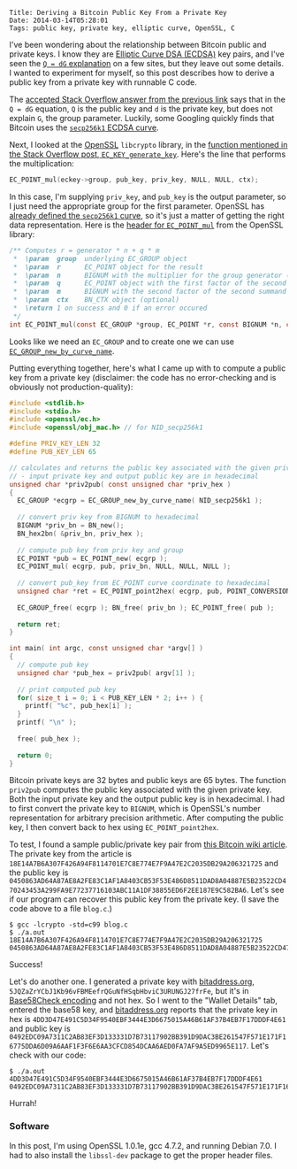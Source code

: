     Title: Deriving a Bitcoin Public Key From a Private Key
    Date: 2014-03-14T05:28:01
    Tags: public key, private key, elliptic curve, OpenSSL, C

I've been wondering about the relationship between Bitcoin public and
private keys. I know they are [Elliptic Curve DSA (ECDSA)][wiki:ecdsa]
key pairs, and I've seen the [`Q = dG` explanation][so] on a few
sites, but they leave out some details. I wanted to experiment for
myself, so this post describes how to derive a public key from a
private key with runnable C code.

[wiki:ecdsa]: http://en.wikipedia.org/wiki/Elliptic_Curve_DSA "Wikipedia: Elliptic Curve DSA"
[so]: http://stackoverflow.com/questions/12480776/how-do-i-obtain-the-public-key-from-an-ecdsa-private-key-in-openssl "Stack Overflow: Public Key from Private Key"

<!-- more -->

The [accepted Stack Overflow answer from the previous link][so2] says that in
the `Q = dG` equation, `Q` is the public key and `d` is the private
key, but does not explain `G`, the group parameter. Luckily, some
Googling quickly finds that Bitcoin uses the
[`secp256k1` ECDSA curve][wiki].

[so2]: http://stackoverflow.com/a/12482384/951881 "Stack Overflow: Public Key from Private Key Answer"
[wiki]: https://en.bitcoin.it/wiki/Secp256k1 "secp256k1 Bitcoin wiki entry"

Next, I looked at the [OpenSSL][openssl] `libcrypto` library, in the
[function mentioned in the Stack Overflow post, `EC_KEY_generate_key`][ec_key]. Here's
the line that performs the multiplication:

```c
EC_POINT_mul(eckey->group, pub_key, priv_key, NULL, NULL, ctx);
```

In this case, I'm supplying `priv_key`, and `pub_key` is the output
parameter, so I just need the appropriate group for the first
parameter. OpenSSL has
[already defined the `secp256k1` curve][obj_mac], so it's just a
matter of getting the right data representation. Here is the
[header for `EC_POINT_mul`][openssl:ech] from the OpenSSL library:

```c
/** Computes r = generator * n + q * m
 *  \param  group  underlying EC_GROUP object
 *  \param  r      EC_POINT object for the result
 *  \param  n      BIGNUM with the multiplier for the group generator (optional)
 *  \param  q      EC_POINT object with the first factor of the second summand
 *  \param  m      BIGNUM with the second factor of the second summand
 *  \param  ctx    BN_CTX object (optional)
 *  \return 1 on success and 0 if an error occured
 */
int EC_POINT_mul(const EC_GROUP *group, EC_POINT *r, const BIGNUM *n, const EC_POINT *q, const BIGNUM *m, BN_CTX *ctx);
```

Looks like we need an `EC_GROUP` and to create one we can use
[`EC_GROUP_new_by_curve_name`][ec_curve].

[openssl]: https://www.openssl.org/ "OpenSSL"
[ec_key]: http://git.openssl.org/gitweb/?p=openssl.git;a=blob;f=crypto/ec/ec_key.c;h=7fa247593d91b45347704e62e184e1138fc8bd01;hb=46ebd9e3bb623d3c15ef2203038956f3f7213620#l236 "crypto/ec/ec_key.c"
[openssl:ech]: http://git.openssl.org/gitweb/?p=openssl.git;a=blob;f=crypto/ec/ec.h;h=dfe8710d330954bb1762a5fe13d655ac7a5f01be;hb=46ebd9e3bb623d3c15ef2203038956f3f7213620#l643 "crypto/ec/ec.h"
[obj_mac]: http://git.openssl.org/gitweb/?p=openssl.git;a=blob;f=crypto/objects/obj_mac.h;h=b5ea7cdab4f84b90280f0a3aae1478a8d715c7a7;hb=46ebd9e3bb623d3c15ef2203038956f3f7213620#l385 "crypto/objects/obj_mac.h"
[ec_curve]: http://git.openssl.org/gitweb/?p=openssl.git;a=blob;f=crypto/ec/ec_curve.c;h=c72fb2697ca2823a4aac36b027012bed6c457288;hb=46ebd9e3bb623d3c15ef2203038956f3f7213620#l2057 "crypco/ec/ec_curve.c"

Putting everything together, here's what I came up with to compute a
public key from a private key (disclaimer: the code has no
error-checking and is obviously not production-quality):

```c
#include <stdlib.h>
#include <stdio.h>
#include <openssl/ec.h>
#include <openssl/obj_mac.h> // for NID_secp256k1

#define PRIV_KEY_LEN 32
#define PUB_KEY_LEN 65

// calculates and returns the public key associated with the given private key
// - input private key and output public key are in hexadecimal
unsigned char *priv2pub( const unsigned char *priv_hex )
{
  EC_GROUP *ecgrp = EC_GROUP_new_by_curve_name( NID_secp256k1 );
  
  // convert priv key from BIGNUM to hexadecimal
  BIGNUM *priv_bn = BN_new();
  BN_hex2bn( &priv_bn, priv_hex );
  
  // compute pub key from priv key and group
  EC_POINT *pub = EC_POINT_new( ecgrp );
  EC_POINT_mul( ecgrp, pub, priv_bn, NULL, NULL, NULL );
							  
  // convert pub_key from EC_POINT curve coordinate to hexadecimal
  unsigned char *ret = EC_POINT_point2hex( ecgrp, pub, POINT_CONVERSION_UNCOMPRESSED, NULL );
	
  EC_GROUP_free( ecgrp ); BN_free( priv_bn ); EC_POINT_free( pub );
  
  return ret;
}

int main( int argc, const unsigned char *argv[] )
{
  // compute pub key
  unsigned char *pub_hex = priv2pub( argv[1] );
  
  // print computed pub key
  for( size_t i = 0; i < PUB_KEY_LEN * 2; i++ ) {
    printf( "%c", pub_hex[i] );
  }
  printf( "\n" );
  
  free( pub_hex );
  
  return 0;
}
```

Bitcoin private keys are 32 bytes and public keys are 65 bytes. The
function `priv2pub` computes the public key associated with the given
private key. Both the input private key and the output public key is
in hexadecimal. I had to first convert the private key to `BIGNUM`,
which is OpenSSL's number representation for arbitrary precision
arithmetic. After computing the public key, I then convert back to hex
using `EC_POINT_point2hex`.

To test, I found a sample public/private key pair from
[this Bitcoin wiki article][wiki:address]. The private key from the
article is
`18E14A7B6A307F426A94F8114701E7C8E774E7F9A47E2C2035DB29A206321725` and
the public key is
`0450863AD64A87AE8A2FE83C1AF1A8403CB53F53E486D8511DAD8A04887E5B23522CD470243453A299FA9E77237716103ABC11A1DF38855ED6F2EE187E9C582BA6`. Let's
see if our program can recover this public key from the private
key. (I save the code above to a file `blog.c`.)

    $ gcc -lcrypto -std=c99 blog.c
    $ ./a.out 18E14A7B6A307F426A94F8114701E7C8E774E7F9A47E2C2035DB29A206321725
	0450863AD64A87AE8A2FE83C1AF1A8403CB53F53E486D8511DAD8A04887E5B23522CD470243453A299FA9E77237716103ABC11A1DF38855ED6F2EE187E9C582BA6

Success!

[wiki:address]: https://en.bitcoin.it/wiki/Technical_background_of_version_1_Bitcoin_addresses "Bitcoin wiki: technical explanation of addresses"

Let's do another one. I generated a private key with [bitaddress.org](https://www.bitaddress.org), `5JQZaZrYCbJ1Kb96vFBMEefrQGuNfHSqbHbviC3URUNGJ27frFe`, but it's in [Base58Check encoding][bwiki:base58] and not hex. So I went to the "Wallet Details" tab, entered the base58 key, and [bitaddress.org](https://www.bitaddress.org) reports that the private key in hex is `4DD3D47E491C5D34F9540EBF3444E3D6675015A46B61AF37B4EB7F17DDDF4E61` and public key is `0492EDC09A7311C2AB83EF3D133331D7B73117902BB391D9DAC3BE261547F571E171F16775DDA6D09A6AAF1F3F6E6AA3CFCD854DCAA6AED0FA7AF9A5ED9965E117`. Let's check with our code:

    $ ./a.out 4DD3D47E491C5D34F9540EBF3444E3D6675015A46B61AF37B4EB7F17DDDF4E61
	0492EDC09A7311C2AB83EF3D133331D7B73117902BB391D9DAC3BE261547F571E171F16775DDA6D09A6AAF1F3F6E6AA3CFCD854DCAA6AED0FA7AF9A5ED9965E117

[bwiki:base58]: https://en.bitcoin.it/wiki/Base58Check_encoding "Bitcoin wiki: Base58Check encoding"

Hurrah!

### Software ###

In this post, I'm using OpenSSL 1.0.1e, gcc 4.7.2, and running Debian
7.0. I had to also install the `libssl-dev` package to get the proper
header files.
